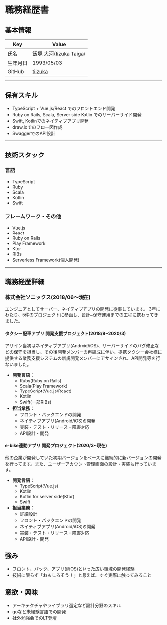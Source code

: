 # 職務経歴書

## 基本情報

|Key|Value|
|---|---|
|氏名|飯塚 大河(Iizuka Taiga)|
|生年月日|1993/05/03|
|GitHub|[tiizuka](https://github.com/colonel-tiger)|

---

## 保有スキル

- TypeScript + Vue.js/React でのフロントエンド開発
- Ruby on Rails, Scala, Server side Kotlin でのサーバーサイド開発
- Swift, Kotlinでのネイティブアプリ開発
- draw.ioでのフロー図作成
- SwaggerでのAPI設計

---

## 技術スタック

### 言語

- TypeScript
- Ruby
- Scala
- Kotlin
- Swift

### フレームワーク・その他

- Vue.js
- React
- Ruby on Rails
- Play Framework
- Ktor
- RIBs
- Serverless Framework(個人開発)

---

## 職務経歴詳細

### 株式会社ソニックス(2018/06〜現在)
エンジニアとしてサーバー、ネイティブアプリの開発に従事しています。
3年にわたり、5件のプロジェクトに参画し、設計~保守運用までの工程に携わってきました。
#### タクシー配車アプリ 開発支援プロジェクト(2018/9~2020/3)
アサイン当初はネイティブアプリ(Android/iOS)、サーバーサイドのバグ修正などの保守を担当し、その後開発メンバーの再編成に伴い、提携タクシー会社様に提供する業務支援システムの新規開発メンバーにアサインされ、API開発等を行ないました。
- **開発言語：**
    - Ruby(Ruby on Rails)
    - Scala(Play Framework)
    - TypeScript(Vue.js/React)
    - Kotlin
    - Swift(一部RIBs)
- **担当業務：**
    - フロント・バックエンドの開発
    - ネイティブアプリ(Android/iOS)の開発
    - 実装・テスト・リリース・障害対応
    - API設計・開発

#### e-bike連動アプリ 開発プロジェクト(2020/3~現在)
他の企業が開発していた初期バージョンをベースに継続的に新バージョンの開発を行ってます。また、ユーザーアカウント管理画面の設計・実装も行っています。
- **開発言語：**
    - TypeScript(Vue.js)
    - Kotlin
    - Kotlin for server side(Ktor)
    - Swift
- **担当業務：**
    - 詳細設計
    - フロント・バックエンドの開発
    - ネイティブアプリ(Android/iOS)の開発
    - 実装・テスト・リリース・障害対応
    - API設計・開発

## 強み
- フロント、バック、アプリ(両OS)といった広い領域の開発経験
- 技術に限らず「おもしろそう！」と思えば、すぐ実際に触ってみること

## 意欲・興味
- アーキテクチャやライブラリ選定など設計分野のスキル
- goなど未経験言語での開発
- 社外勉強会でのLT登壇
